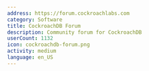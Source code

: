 ```yaml
---
address: https://forum.cockroachlabs.com
category: Software
title: CockroachDB Forum
description: Community forum for CockroachDB
userCount: 1132
icon: cockroachdb-forum.png
activity: medium
language: en_US
---
```


